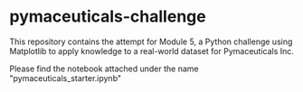 # pymaceuticals-challenge

This repository contains the attempt for Module 5, a Python challenge using Matplotlib to apply knowledge to a real-world dataset for Pymaceuticals Inc.

Please find the notebook attached under the name "pymaceuticals_starter.ipynb"
